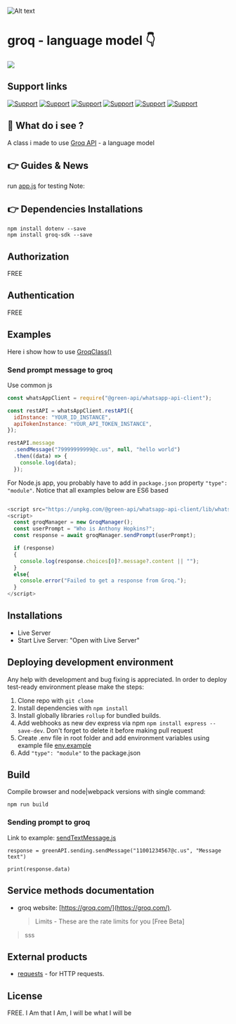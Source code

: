 ![Alt text](https://media.licdn.com/dms/image/D4D16AQEbR646hmY3bg/profile-displaybackgroundimage-shrink_350_1400/0/1713437135249?e=1721260800&v=beta&t=OQyEZRB5hLvjqYXpHNpFol8GptSa3h0WArFmYQPHEUc)

# groq - language model 👇

[![](https://img.shields.io/badge/Node.js-white?style=for-the-badge&logo=nodedotjs&logoColor=5FA04E)](https://nodejs.org/)

## Support links

[![Support](https://img.shields.io/badge/linktree-white?style=for-the-badge&logo=linktree&logoColor=43E55E)](https://linktr.ee/sagib?lt_utm_source=lt_share_link#373198503)
[![Support](https://img.shields.io/badge/Buy_Me_A_Coffee-white?style=for-the-badge&logo=buymeacoffee&logoColor=FFDD00)](https://www.linkedin.com/in/sagi-bar-on)
[![Support](https://img.shields.io/badge/linkedin-white?style=for-the-badge&logo=linkedin&logoColor=0A66C2)](https://www.linkedin.com/in/sagi-bar-on)
[![Support](https://img.shields.io/badge/whatsapp-white?style=for-the-badge&logo=whatsapp&logoColor=25D366)](https://api.whatsapp.com/send?phone=972549995050)
[![Support](https://img.shields.io/badge/facebook-white?style=for-the-badge&logo=facebook&logoColor=0866FF)](https://www.facebook.com/sagi.baron)
[![Support](https://img.shields.io/badge/email_me-white?style=for-the-badge&logo=gmail&logoColor=EA4335)](mailto:sagi.baron76@gmail.com)

## 👀 What do i see ?
A class i made to use [Groq API](https://groq.com/) - a language model

## 👉 Guides & News

run [app.js](app.js) for testing
Note:

## 👉 Dependencies Installations

```shell
npm install dotenv --save
npm install groq-sdk --save
```

## Authorization

FREE

## Authentication

FREE

## Examples

Here i show how to use [GroqClass()](src/GroqClass.js)

### Send prompt message to groq

Use common js

```js
const whatsAppClient = require("@green-api/whatsapp-api-client");

const restAPI = whatsAppClient.restAPI({
  idInstance: "YOUR_ID_INSTANCE",
  apiTokenInstance: "YOUR_API_TOKEN_INSTANCE",
});

restAPI.message
  .sendMessage("79999999999@c.us", null, "hello world")
  .then((data) => {
    console.log(data);
  });
```

For Node.js app, you probably have to add in `package.json` property `"type": "module"`. Notice that
all examples below are ES6 based

```js

<script src="https://unpkg.com/@green-api/whatsapp-api-client/lib/whatsapp-api-client.min.js"></script>
<script>
  const groqManager = new GroqManager();
  const userPrompt = "Who is Anthony Hopkins?";
  const response = await groqManager.sendPrompt(userPrompt);

  if (response)
  {
    console.log(response.choices[0]?.message?.content || "");
  }
  else{
    console.error("Failed to get a response from Groq.");
  }
</script>
```

## Installations

- Live Server
- Start Live Server: "Open with Live Server"

## Deploying development environment

Any help with development and bug fixing is appreciated. In order to deploy test-ready environment please make the
steps:

1. Clone repo with `git clone`
2. Install dependencies with `npm install`
3. Install globally libraries `rollup` for bundled builds.
4. Add webhooks as new dev express via npm `npm install express --save-dev`. Don't forget to delete it before making
   pull request
5. Create .env file in root folder and add environment variables using example file [env.example](env.example)
6. Add `"type": "module"` to the package.json

## Build

Compile browser and node|webpack versions with single command:

```
npm run build
```

### Sending prompt to groq

Link to example: [sendTextMessage.js](/examples/sendTextMessage.js)

```
response = greenAPI.sending.sendMessage("11001234567@c.us", "Message text")

print(response.data)
```

## Service methods documentation

- groq website: [https://groq.com/](https://groq.com/).
  > Limits - These are the rate limits for you [Free Beta]

> sss

## External products

- [requests](https://requests.readthedocs.io/en/latest/) - for HTTP requests.

## License

FREE.
I Am that I Am, I will be what I will be

